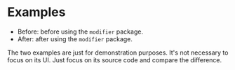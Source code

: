 # Examples

- Before: before using the `modifier` package.
- After: after using the `modifier` package.

The two examples are just for demonstration purposes.
It's not necessary to focus on its UI.
Just focus on its source code and compare the difference.
